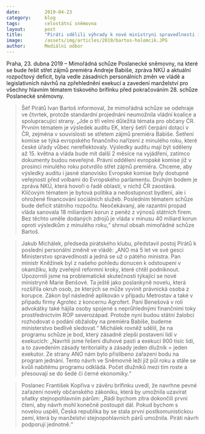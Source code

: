 ```yaml
---
date:         2019-04-23
category:     blog
tags:         celostátní sněmovna
layout:       post
title:        "Piráti sdělili výhrady k nové ministryni spravedlnosti i podrobnosti k mimořádné schůzi"
image:        /assets/img/articles/2019/bartos-holomcik.JPG
author:       Mediální odbor
---
```



Praha, 23. dubna 2019 – Mimořádná schůze Poslanecké sněmovny, na které se bude řešit střet zájmů premiéra Andreje Babiše, zpráva NKÚ a aktuální rozpočtový deficit, byla vedle zásadních personálních změn ve vládě a legislativních návrhů na zpřehlednění exekucí a zavedení manželství pro všechny hlavním tématem tiskového brífinku před pokračováním 28. schůze Poslanecké sněmovny.

> Šéf Pirátů Ivan Bartoš informoval, že mimořádná schůze se odehraje ve čtvrtek, protože standardní projednání neumožnila vládní koalice a spolupracující strany. „Jde o tři velmi důležitá témata pro občany ČR. Prvním tématem je výsledek auditu EK, který šetří čerpání dotací v ČR, zejména v souvislosti se střetem zájmů premiéra Babiše. Šetření komise se týká evropského finančního nařízení z minulého roku, které české úřady vůbec nereflektovaly. Výsledky auditu mají být sděleny až 15. května a vláda bude mít další 2 měsíce na vyjádření, zatímco dokumenty budou neveřejné. Právní oddělení evropské komise již v prosinci minulého roku potvrdilo střet zájmů premiéra. Chceme, aby výsledky auditu i jasné stanovisko Evropské komise byly dostupné veřejnosti před volbami do Evropského parlamentu. Druhým bodem je zpráva NKÚ, která hovoří o řadě oblastí, v nichž ČR zaostává. Klíčovým tématem je bytová politika a nedostupnost bydlení, ale i ohrožené financování sociálních služeb. Posledním tématem schůze bude deficit státního rozpočtu. Neočekávaný, ale razantní propad vláda sanovala 18 miliardami korun z peněz z výnosů státních firem. Bez těchto uměle dodaných zdrojů je vláda v minusu 40 miliard korun oproti výsledkům z minulého roku,“ shrnul obsah mimořádné schůze Bartoš.

> Jakub Michálek, předseda pirátského klubu, představil postoj Pirátů k poslední personální změně ve vládě: „ANO má 5 let ve své gesci Ministerstvo spravedlnosti a jedná se už o pátého ministra. Pan ministr Kněžínek byl z našeho pohledu donucen k odstoupení v okamžiku, kdy zveřejnil reformní kroky, které chtěl podniknout. Upozornili jsme na problematické skutečnosti týkající se nové ministryně Marie Benšové. Ta ještě jako poslankyně novelu, která rozšířila okruh osob, ze kterých se může vyvinit právnická osoba z korupce. Zákon byl následně aplikován v případu Metrostav a také v případu firmy Agrotec z koncernu Agrofert. Paní Benešová v roli advokátky také hájila osoby spojené s neprůhlednými finančními toky prostřednictvím ROP severozápad. Protože nyní budou státní žalobci rozhodovat o podání obžaloby na premiéra Babiše, budeme ministerstvo bedlivě sledovat.“ Michálek rovněž sdělil, že na programu schůze je bod, který zásadně zlepší postavení lidí v exekucích: „Navrhli jsme řešení dluhové pasti a exekucí 900 tisíc lidí, a to zavedením zásady teritoriality a zásady jeden dlužník = jeden exekutor. Ze strany ANO nám bylo přislíbeno zařazení bodu na program jednání. Tento návrh ve Sněmovně leží již půl roku a stále se kvůli nabitému programu odkládá. Počet dlužníků mezi tím roste a přesouvají se do šedé či černé ekonomiky.“

> Poslanec František Kopřiva v závěru brífinku uvedl, že navrhne pevné zařazení novely občanského zákoníku, která by umožnila uzavírat sňatky stejnopohlavním párům: „Rádi bychom zítra dokončili první čtení, aby návrh mohl konečně postoupit dál. Pokud bychom s novelou uspěli, Česká republika by se stala první postkomunistickou zemí, která by manželství stejnopohlavních párů umožnila. Piráti návrh podporují jednotně.“
